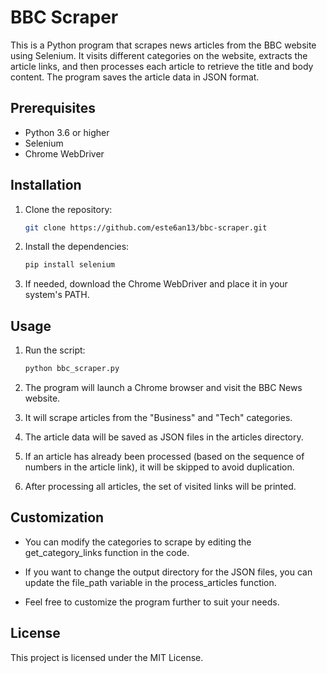 # BBC Scraper

This is a Python program that scrapes news articles from the BBC website using Selenium. It visits different categories on the website, extracts the article links, and then processes each article to retrieve the title and body content. The program saves the article data in JSON format.

## Prerequisites

- Python 3.6 or higher
- Selenium
- Chrome WebDriver

## Installation

1. Clone the repository:

   ```bash
   git clone https://github.com/este6an13/bbc-scraper.git
   ```

2. Install the dependencies:

    ```bash
    pip install selenium
    ```

3. If needed, download the Chrome WebDriver and place it in your system's PATH.

## Usage

1. Run the script:

    ```bash
    python bbc_scraper.py
    ```
2. The program will launch a Chrome browser and visit the BBC News website.

3. It will scrape articles from the "Business" and "Tech" categories.

4. The article data will be saved as JSON files in the articles directory.

5. If an article has already been processed (based on the sequence of numbers in the article link), it will be skipped to avoid duplication.

6. After processing all articles, the set of visited links will be printed.

## Customization
* You can modify the categories to scrape by editing the get_category_links function in the code.

* If you want to change the output directory for the JSON files, you can update the file_path variable in the process_articles function.

* Feel free to customize the program further to suit your needs.

## License

This project is licensed under the MIT License.